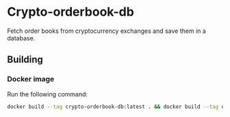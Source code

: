 # Crypto-orderbook-db

Fetch order books from cryptocurrency exchanges and save them in a database.

## Building

### Docker image

Run the following command:

```bash
docker build --tag crypto-orderbook-db:latest . && docker build --tag orderbook-service:latest exe/app
```
